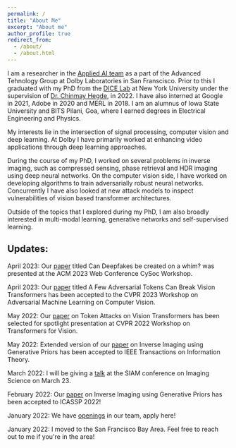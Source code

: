 ```yaml
---
permalink: /
title: "About Me"
excerpt: "About me"
author_profile: true
redirect_from: 
  - /about/
  - /about.html
---
```


<p>I am a researcher in the <a target="_blank" href='https://dolby.io/audio-research/'>Applied AI team</a> as a part of the Advanced Tehnology Group at Dolby Laboratories in San Franscisco. Prior to this I graduated with my PhD from the <a target="_blank" href='http://dice.ece.iastate.edu/'>DICE Lab</a> at New York University under the supervision of <a target="_blank" href='https://chinmayhegde.github.io/'>Dr. Chinmay Hegde</a>, in 2022. I have also interned at Google in 2021, Adobe in 2020 and MERL in 2018. I am an alumnus of Iowa State University and BITS Pilani, Goa, where I earned degrees in Electrical Engineering and Physics.</p>

<p> My interests lie in the intersection of signal processing, computer vision and deep learning. At Dolby I have primarily worked at enhancing video applications through deep learning approaches.</p>
  
<p> During the course of my PhD, I worked on several problems in inverse imaging, such as compressed sensing, phase retrieval and HDR imaging using deep neural networks. On the computer vision side, I have worked on developing algorithms to train adversarially robust neural networks. Concurrently I have also looked at new attack models to inspect vulnerabilities of vision based transformer architectures. </p>

<p> Outside of the topics that I explored during my PhD, I am also broadly interested in multi-modal learning, generative networks and self-supervised learning. </p>

## Updates:
April 2023: Our [paper](https://dl.acm.org/doi/10.1145/3543873.3587581) titled Can Deepfakes be created on a whim? was presented at the ACM 2023 Web Conference CySoc Workshop.

April 2023: Our [paper](https://robustart.github.io/long_paper/31.pdf) titled A Few Adversarial Tokens Can Break Vision Transformers has been accepted to the CVPR 2023 Workshop on Adversarial Machine Learning on Computer Vision.

May 2022: Our [paper](https://arxiv.org/abs/2110.04337) on Token Attacks on Vision Transformers has been selected for spotlight presentation at CVPR 2022 Workshop on Transformers for Vision.

May 2022: Extended version of our [paper](https://arxiv.org/abs/2102.12643) on Inverse Imaging using Generative Priors has been accepted to IEEE Transactions on Information Theory.

March 2022: I will be giving a [talk](https://meetings.siam.org/sess/dsp_programsess.cfm?SESSIONCODE=73003) at the SIAM conference on Imaging Science on March 23.

February 2022: Our [paper](https://arxiv.org/abs/2102.12643) on Inverse Imaging using Generative Priors has been accepted to ICASSP 2022!

January 2022: We have [openings](https://careers.dolby.com/job/San-Francisco-Deep-Learning-Researcher-CA-94101/822236600/) in our team, apply here!

January 2022: I moved to the San Francisco Bay Area. Feel free to reach out to me if you're in the area!


